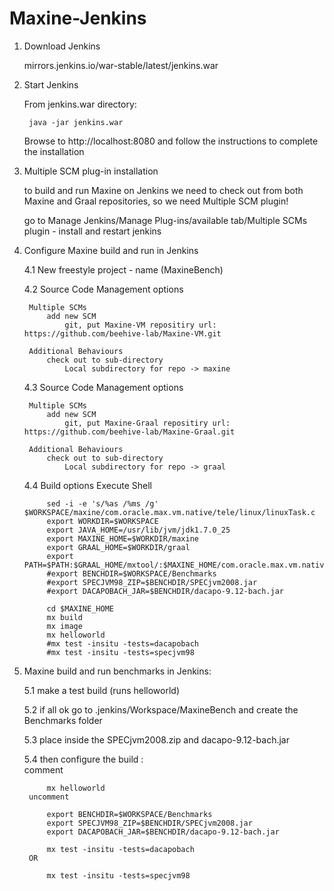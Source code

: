 # Maxine-Jenkins

1) Download Jenkins

	mirrors.jenkins.io/war-stable/latest/jenkins.war

2) Start Jenkins
	
	From jenkins.war directory: 
	
		java -jar jenkins.war
	
	Browse to http://localhost:8080 and follow the instructions to complete the installation

3) Multiple SCM plug-in installation
	
	to build and run Maxine on Jenkins we need to check out from both Maxine and Graal repositories, so we need Multiple SCM plugin!
	
	go to Manage Jenkins/Manage Plug-ins/available tab/Multiple SCMs plugin - install and restart jenkins

4) Configure Maxine build and run in Jenkins
	
	4.1 New freestyle project - name (MaxineBench)

	4.2 Source Code Management options
		
		Multiple SCMs
			add new SCM
				git, put Maxine-VM repositiry url: https://github.com/beehive-lab/Maxine-VM.git
		
		Additional Behaviours 
			check out to sub-directory 
				Local subdirectory for repo -> maxine
	
	4.3 Source Code Management options
		
		Multiple SCMs
			add new SCM
				git, put Maxine-Graal repositiry url: https://github.com/beehive-lab/Maxine-Graal.git
		
		Additional Behaviours 
			check out to sub-directory 
				Local subdirectory for repo -> graal	
	
	4.4 Build options
		Execute Shell

			sed -i -e 's/%as /%ms /g' $WORKSPACE/maxine/com.oracle.max.vm.native/tele/linux/linuxTask.c
			export WORKDIR=$WORKSPACE
			export JAVA_HOME=/usr/lib/jvm/jdk1.7.0_25
			export MAXINE_HOME=$WORKDIR/maxine
			export GRAAL_HOME=$WORKDIR/graal
			export PATH=$PATH:$GRAAL_HOME/mxtool/:$MAXINE_HOME/com.oracle.max.vm.native/generated/linux/
			#export BENCHDIR=$WORKSPACE/Benchmarks
			#export SPECJVM98_ZIP=$BENCHDIR/SPECjvm2008.jar
			#export DACAPOBACH_JAR=$BENCHDIR/dacapo-9.12-bach.jar
		
			cd $MAXINE_HOME
			mx build
			mx image
			mx helloworld
			#mx test -insitu -tests=dacapobach
			#mx test -insitu -tests=specjvm98

5) Maxine build and run benchmarks in Jenkins:
	
	5.1 make a test build (runs helloworld)
	
	5.2 if all ok go to .jenkins/Workspace/MaxineBench and create the Benchmarks folder
	
	5.3 place inside the SPECjvm2008.zip and dacapo-9.12-bach.jar
	
	5.4 then configure the build : 	
		comment 	
					
			mx helloworld
		uncomment	
			
			export BENCHDIR=$WORKSPACE/Benchmarks
			export SPECJVM98_ZIP=$BENCHDIR/SPECjvm2008.jar
			export DACAPOBACH_JAR=$BENCHDIR/dacapo-9.12-bach.jar
			
			mx test -insitu -tests=dacapobach
		OR
			
			mx test -insitu -tests=specjvm98
